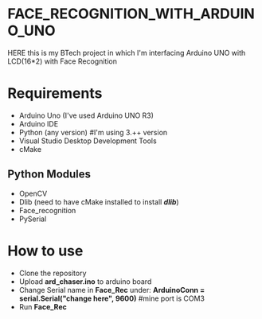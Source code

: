 # FACE_RECOGNITION_WITH_ARDUINO_UNO
HERE this is my BTech project in which I'm interfacing Arduino UNO with LCD(16*2) with Face Recognition

# Requirements

- Arduino Uno (I've used Arduino UNO R3)
- Arduino IDE
- Python (any version) #I'm using 3.++ version
- Visual Studio Desktop Development Tools
- cMake

## Python Modules
- OpenCV
- Dlib (need to have cMake installed to install ***dlib***)
- Face_recognition
- PySerial

# How to use

- Clone the repository
- Upload **ard_chaser.ino** to arduino board
- Change Serial name in **Face_Rec** under:
  **ArduinoConn = serial.Serial("change here", 9600)** #mine port is COM3
- Run **Face_Rec**
